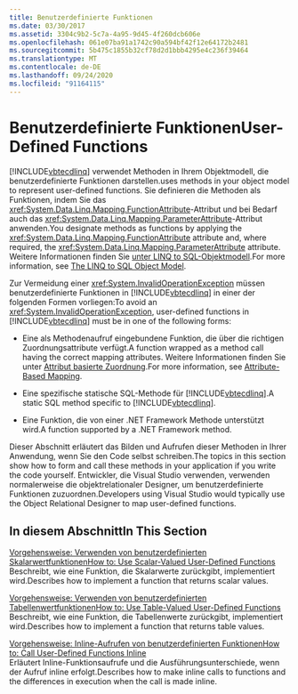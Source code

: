 ```yaml
---
title: Benutzerdefinierte Funktionen
ms.date: 03/30/2017
ms.assetid: 3304c9b2-5c7a-4a95-9d45-4f260dcb606e
ms.openlocfilehash: 061e07ba91a1742c90a594bf42f12e64172b2481
ms.sourcegitcommit: 5b475c1855b32cf78d2d1bbb4295e4c236f39464
ms.translationtype: MT
ms.contentlocale: de-DE
ms.lasthandoff: 09/24/2020
ms.locfileid: "91164115"
---
```

# <a name="user-defined-functions"></a><span data-ttu-id="e569e-102">Benutzerdefinierte Funktionen</span><span class="sxs-lookup"><span data-stu-id="e569e-102">User-Defined Functions</span></span>

[!INCLUDE[vbtecdlinq](../../../../../../includes/vbtecdlinq-md.md)] <span data-ttu-id="e569e-103">verwendet Methoden in Ihrem Objektmodell, die benutzerdefinierte Funktionen darstellen.</span><span class="sxs-lookup"><span data-stu-id="e569e-103">uses methods in your object model to represent user-defined functions.</span></span> <span data-ttu-id="e569e-104">Sie definieren die Methoden als Funktionen, indem Sie das <xref:System.Data.Linq.Mapping.FunctionAttribute>-Attribut und bei Bedarf auch das <xref:System.Data.Linq.Mapping.ParameterAttribute>-Attribut anwenden.</span><span class="sxs-lookup"><span data-stu-id="e569e-104">You designate methods as functions by applying the <xref:System.Data.Linq.Mapping.FunctionAttribute> attribute and, where required, the <xref:System.Data.Linq.Mapping.ParameterAttribute> attribute.</span></span> <span data-ttu-id="e569e-105">Weitere Informationen finden Sie [unter LINQ to SQL-Objektmodell](the-linq-to-sql-object-model.md).</span><span class="sxs-lookup"><span data-stu-id="e569e-105">For more information, see [The LINQ to SQL Object Model](the-linq-to-sql-object-model.md).</span></span>  
  
 <span data-ttu-id="e569e-106">Zur Vermeidung einer <xref:System.InvalidOperationException> müssen benutzerdefinierte Funktionen in [!INCLUDE[vbtecdlinq](../../../../../../includes/vbtecdlinq-md.md)] in einer der folgenden Formen vorliegen:</span><span class="sxs-lookup"><span data-stu-id="e569e-106">To avoid an <xref:System.InvalidOperationException>, user-defined functions in [!INCLUDE[vbtecdlinq](../../../../../../includes/vbtecdlinq-md.md)] must be in one of the following forms:</span></span>  
  
- <span data-ttu-id="e569e-107">Eine als Methodenaufruf eingebundene Funktion, die über die richtigen Zuordnungsattribute verfügt.</span><span class="sxs-lookup"><span data-stu-id="e569e-107">A function wrapped as a method call having the correct mapping attributes.</span></span> <span data-ttu-id="e569e-108">Weitere Informationen finden Sie unter [Attribut basierte Zuordnung](attribute-based-mapping.md).</span><span class="sxs-lookup"><span data-stu-id="e569e-108">For more information, see [Attribute-Based Mapping](attribute-based-mapping.md).</span></span>  
  
- <span data-ttu-id="e569e-109">Eine spezifische statische SQL-Methode für [!INCLUDE[vbtecdlinq](../../../../../../includes/vbtecdlinq-md.md)].</span><span class="sxs-lookup"><span data-stu-id="e569e-109">A static SQL method specific to [!INCLUDE[vbtecdlinq](../../../../../../includes/vbtecdlinq-md.md)].</span></span>  
  
- <span data-ttu-id="e569e-110">Eine Funktion, die von einer .NET Framework Methode unterstützt wird.</span><span class="sxs-lookup"><span data-stu-id="e569e-110">A function supported by a .NET Framework method.</span></span>  
  
 <span data-ttu-id="e569e-111">Dieser Abschnitt erläutert das Bilden und Aufrufen dieser Methoden in Ihrer Anwendung, wenn Sie den Code selbst schreiben.</span><span class="sxs-lookup"><span data-stu-id="e569e-111">The topics in this section show how to form and call these methods in your application if you write the code yourself.</span></span> <span data-ttu-id="e569e-112">Entwickler, die Visual Studio verwenden, verwenden normalerweise die objektrelationaler Designer, um benutzerdefinierte Funktionen zuzuordnen.</span><span class="sxs-lookup"><span data-stu-id="e569e-112">Developers using Visual Studio would typically use the Object Relational Designer to map user-defined functions.</span></span>  
  
## <a name="in-this-section"></a><span data-ttu-id="e569e-113">In diesem Abschnitt</span><span class="sxs-lookup"><span data-stu-id="e569e-113">In This Section</span></span>  

 [<span data-ttu-id="e569e-114">Vorgehensweise: Verwenden von benutzerdefinierten Skalarwertfunktionen</span><span class="sxs-lookup"><span data-stu-id="e569e-114">How to: Use Scalar-Valued User-Defined Functions</span></span>](how-to-use-scalar-valued-user-defined-functions.md)  
 <span data-ttu-id="e569e-115">Beschreibt, wie eine Funktion, die Skalarwerte zurückgibt, implementiert wird.</span><span class="sxs-lookup"><span data-stu-id="e569e-115">Describes how to implement a function that returns scalar values.</span></span>  
  
 [<span data-ttu-id="e569e-116">Vorgehensweise: Verwenden von benutzerdefinierten Tabellenwertfunktionen</span><span class="sxs-lookup"><span data-stu-id="e569e-116">How to: Use Table-Valued User-Defined Functions</span></span>](how-to-use-table-valued-user-defined-functions.md)  
 <span data-ttu-id="e569e-117">Beschreibt, wie eine Funktion, die Tabellenwerte zurückgibt, implementiert wird.</span><span class="sxs-lookup"><span data-stu-id="e569e-117">Describes how to implement a function that returns table values.</span></span>  
  
 [<span data-ttu-id="e569e-118">Vorgehensweise: Inline-Aufrufen von benutzerdefinierten Funktionen</span><span class="sxs-lookup"><span data-stu-id="e569e-118">How to: Call User-Defined Functions Inline</span></span>](how-to-call-user-defined-functions-inline.md)  
 <span data-ttu-id="e569e-119">Erläutert Inline-Funktionsaufrufe und die Ausführungsunterschiede, wenn der Aufruf inline erfolgt.</span><span class="sxs-lookup"><span data-stu-id="e569e-119">Describes how to make inline calls to functions and the differences in execution when the call is made inline.</span></span>
